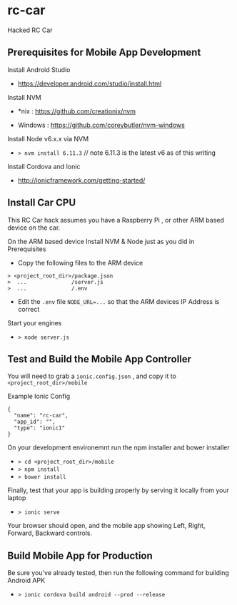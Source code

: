# rc-car
Hacked RC Car

## Prerequisites for Mobile App Development

Install Android Studio

  * https://developer.android.com/studio/install.html
  
Install NVM 

  * *nix : https://github.com/creationix/nvm
  
  * Windows : https://github.com/coreybutler/nvm-windows

Install Node v6.x.x via NVM

  * `> nvm install 6.11.3` // note 6.11.3 is the latest v6 as of this writing

Install Cordova and Ionic

  * http://ionicframework.com/getting-started/

## Install Car CPU

This RC Car hack assumes you have a Raspberry Pi , or other ARM based device on the car.

On the ARM based device Install NVM & Node just as you did in Prerequisites

* Copy the following files to the ARM device

```
> <project_root_dir>/package.json
>  ...              /server.js
>  ...              /.env
```

* Edit the `.env` file `NODE_URL=...` so that the ARM devices IP Address is correct

Start your engines

* `> node server.js`

## Test and Build the Mobile App Controller

You will need to grab a `ionic.config.json` , and copy it to ` <project_root_dir>/mobile`

Example Ionic Config 

```
{
  "name": "rc-car",
  "app_id": "",
  "type": "ionic1"
}
```
On your development environemnt run the npm installer and bower installer

* `> cd <project_root_dir>/mobile`
* `> npm install`
* `> bower install`

Finally, test that your app is building properly by serving it locally from your laptop

* `> ionic serve`

Your browser should open, and the mobile app showing Left, Right, Forward, Backward controls.

## Build Mobile App for Production

Be sure you've already tested, then run the following command for building Android APK

* `> ionic cordova build android --prod --release` 
